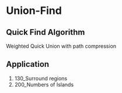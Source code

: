 # Union-Find
## Quick Find Algorithm

Weighted Quick Union with path compression

## Application

1. 130_Surround regions
2. 200_Numbers of Islands


